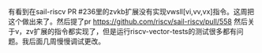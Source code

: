 有看到在sail-riscv PR #236里的zvkb扩展没有实现vwsll[vi,vv,vx]指令。这周把这个做出来了。然后提了pr https://github.com/riscv/sail-riscv/pull/558
然后关于v，zv扩展的指令都实现了，但是运行riscv-vector-tests的测试很多都有问题。我后面几周慢慢调试更改。
